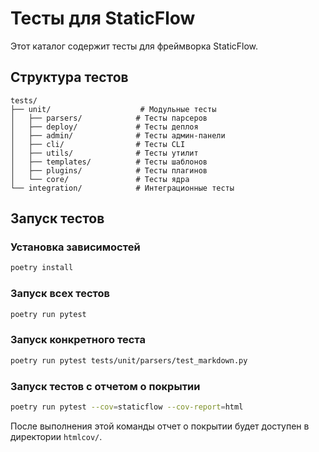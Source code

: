 # Тесты для StaticFlow

Этот каталог содержит тесты для фреймворка StaticFlow.

## Структура тестов

```
tests/
├── unit/                    # Модульные тесты
│   ├── parsers/            # Тесты парсеров
│   ├── deploy/             # Тесты деплоя
│   ├── admin/              # Тесты админ-панели
│   ├── cli/                # Тесты CLI
│   ├── utils/              # Тесты утилит
│   ├── templates/          # Тесты шаблонов
│   ├── plugins/            # Тесты плагинов
│   └── core/               # Тесты ядра
└── integration/            # Интеграционные тесты
```

## Запуск тестов

### Установка зависимостей

```bash
poetry install
```

### Запуск всех тестов

```bash
poetry run pytest
```

### Запуск конкретного теста

```bash
poetry run pytest tests/unit/parsers/test_markdown.py
```

### Запуск тестов с отчетом о покрытии

```bash
poetry run pytest --cov=staticflow --cov-report=html
```

После выполнения этой команды отчет о покрытии будет доступен в директории `htmlcov/`.
